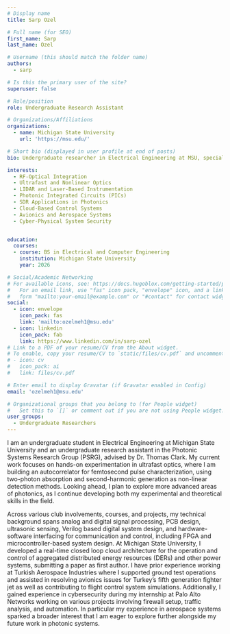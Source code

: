 ```yaml
---
# Display name
title: Sarp Ozel

# Full name (for SEO)
first_name: Sarp
last_name: Ozel

# Username (this should match the folder name)
authors:
  - sarp

# Is this the primary user of the site?
superuser: false

# Role/position
role: Undergraduate Research Assistant 

# Organizations/Affiliations
organizations:
  - name: Michigan State University
    url: 'https://msu.edu/'

# Short bio (displayed in user profile at end of posts)
bio: Undergraduate researcher in Electrical Engineering at MSU, specializing in ultrafast optics, photonic systems, and hands-on experimentation with advanced instrumentation.

interests:
  - RF-Optical Integration
  - Ultrafast and Nonlinear Optics
  - LIDAR and Laser-Based Instrumentation
  - Photonic Integrated Circuits (PICs)
  - SDR Applications in Photonics
  - Cloud-Based Control Systems
  - Avionics and Aerospace Systems
  - Cyber-Physical System Security


education:
  courses:
  - course: BS in Electrical and Computer Engineering
    institution: Michigan State University
    year: 2026

# Social/Academic Networking
# For available icons, see: https://docs.hugoblox.com/getting-started/page-builder/#icons
#   For an email link, use "fas" icon pack, "envelope" icon, and a link in the
#   form "mailto:your-email@example.com" or "#contact" for contact widget.
social:
  - icon: envelope
    icon_pack: fas
    link: 'mailto:ozelmeh1@msu.edu' 
  - icon: linkedin
    icon_pack: fab
    link: https://www.linkedin.com/in/sarp-ozel
# Link to a PDF of your resume/CV from the About widget.
# To enable, copy your resume/CV to `static/files/cv.pdf` and uncomment the lines below.
# - icon: cv
#   icon_pack: ai
#   link: files/cv.pdf

# Enter email to display Gravatar (if Gravatar enabled in Config)
email: 'ozelmeh1@msu.edu'

# Organizational groups that you belong to (for People widget)
#   Set this to `[]` or comment out if you are not using People widget.
user_groups:
  - Undergraduate Researchers
---
```


I am an undergraduate student in Electrical Engineering at Michigan State University and an undergraduate research assistant in the Photonic Systems Research Group (PSRG), advised by Dr. Thomas Clark. My current work focuses on hands-on experimentation in ultrafast optics, where I am building an autocorrelator for femtosecond pulse characterization, using two-photon absorption and second-harmonic generation as non-linear detection methods. Looking ahead, I plan to explore more advanced areas of photonics, as I continue developing both my experimental and theoretical skills in the field.

Across various club involvements, courses, and projects, my technical background spans analog and digital signal processing, PCB design, ultrasonic sensing, Verilog based digital system design, and hardware-software interfacing for communication and control, including FPGA and microcontroller-based system design. At Michigan State University, I developed a real-time closed loop cloud architecture for the operation and control of aggregated distributed energy resources (DERs) and other power systems, submitting a paper as first author. I have prior experience working at Turkish Aerospace Industries where I supported ground test operations and assisted in resolving avionics issues for Turkey’s fifth generation fighter jet as well as contributing to flight control system simulations. Additionally, I gained experience in cybersecurity during my internship at Palo Alto Networks working on various projects involving firewall setup, traffic analysis, and automation. In particular my experience in aerospace systems sparked a broader interest that I am eager to explore further alongside my future work in photonic systems.
